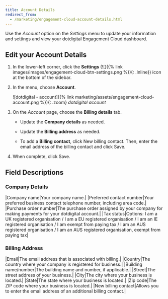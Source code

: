 ```yaml
---
title: Account Details
redirect_from:
  - /marketing/engagement-cloud-account-details.html
---
```


Use the _Account_ option on the _Settings_ menu to update your information and settings and view your dotdigital Engagement Cloud dashboard.

## Edit your Account Details

1. In the lower-left corner, click the **Settings** (![]({% link images/images/engagement-cloud-btn-settings.png %}){: .Inline}) icon at the bottom of the sidebar.

1. In the menu, choose **Account**.

    ![dotdigital - account]({% link marketing/assets/engagement-cloud-account.png %}){: .zoom}
    _dotdigital account_

1. On the _Account_ page, choose the **Billing details** tab.

    - Update the **Company details** as needed.

    - Update the **Billing address** as needed.

    - To add a **Billing contact**, click <span class="btn">New billing contact</span>. Then, enter the email address of the billing contact and click <span class="btn">Save</span>.

1. When complete, click <span class="btn">Save</span>.

## Field Descriptions

### Company Details

|Company name|Your company name.|
|Preferred contact number|Your preferred business contact telephone number, including area code.|
|Purchase order number|The purchase order assigned by your company for making payments for your dotdigital account.|
|Tax status|Options: I am a UK registered organisation / I am a EU registered organisation / I am an IE registered organisation / I am exempt from paying tax / I am an AUS registered organisation / I am an AUS registered organisation, exempt from paying tax|

### Billing Address

|Email|The email address that is associated with billing.|
|Country|The country where your company is registered for business.|
|Building name/number|The building name and number, if applicable.|
|Street|The street address of your business.|
|City|The city where your business is located.|
|State|The state where your business is located.|
|Zip code|The ZIP code where your business is located.|
|New billing contact|Allows you to enter the email address of an additional billing contact.|

